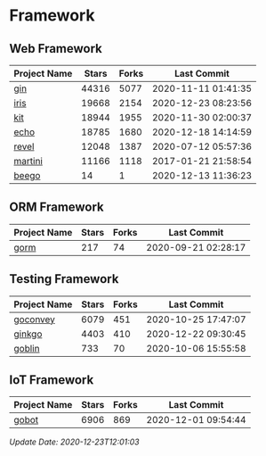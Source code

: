 # Framework

## Web Framework
| Project Name | Stars | Forks | Last Commit |
| ------------ | ----- | ----- | ----------- |
| [gin](https://github.com/gin-gonic/gin) | 44316 | 5077 | 2020-11-11 01:41:35 |
| [iris](https://github.com/kataras/iris) | 19668 | 2154 | 2020-12-23 08:23:56 |
| [kit](https://github.com/go-kit/kit) | 18944 | 1955 | 2020-11-30 02:00:37 |
| [echo](https://github.com/labstack/echo) | 18785 | 1680 | 2020-12-18 14:14:59 |
| [revel](https://github.com/revel/revel) | 12048 | 1387 | 2020-07-12 05:57:36 |
| [martini](https://github.com/go-martini/martini) | 11166 | 1118 | 2017-01-21 21:58:54 |
| [beego](https://github.com/astaxie/beego) | 14 | 1 | 2020-12-13 11:36:23 |

## ORM Framework
| Project Name | Stars | Forks | Last Commit |
| ------------ | ----- | ----- | ----------- |
| [gorm](https://github.com/jinzhu/gorm) | 217 | 74 | 2020-09-21 02:28:17 |

## Testing Framework
| Project Name | Stars | Forks | Last Commit |
| ------------ | ----- | ----- | ----------- |
| [goconvey](https://github.com/smartystreets/goconvey) | 6079 | 451 | 2020-10-25 17:47:07 |
| [ginkgo](https://github.com/onsi/ginkgo) | 4403 | 410 | 2020-12-22 09:30:45 |
| [goblin](https://github.com/franela/goblin) | 733 | 70 | 2020-10-06 15:55:58 |

## IoT Framework
| Project Name | Stars | Forks | Last Commit |
| ------------ | ----- | ----- | ----------- |
| [gobot](https://github.com/hybridgroup/gobot) | 6906 | 869 | 2020-12-01 09:54:44 |

*Update Date: 2020-12-23T12:01:03*